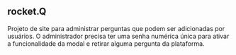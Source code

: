 ## rocket.Q
Projeto de site para administrar perguntas 
que podem ser adicionadas por usuários.
O administrador precisa ter uma senha numérica única para ativar 
a funcionalidade da modal e retirar alguma pergunta da plataforma. 
